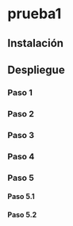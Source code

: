 # prueba1
## Instalación
## Despliegue
### Paso 1 
### Paso 2
### Paso 3
### Paso 4
### Paso 5
#### Paso 5.1
#### Paso 5.2
